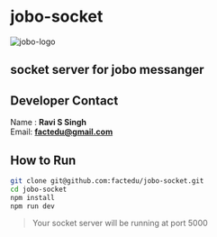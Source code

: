 # jobo-socket
![jobo-logo](https://jobo-messenger.web.app/assets/images/jobo_v_gr_logo.png)  
## socket server for jobo messanger

## Developer Contact
Name : **Ravi S Singh**  
Email: **factedu@gmail.com** 

## How to Run
```sh
git clone git@github.com:factedu/jobo-socket.git
cd jobo-socket
npm install
npm run dev
```
>Your socket server will be running at port 5000
